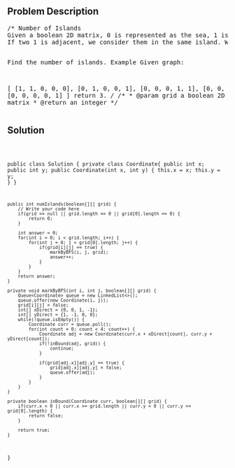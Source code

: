 <!--
<style>
  body { font-family: Arial, sans-serif; }
  .container { max-width: 400px; margin: 50px; padding: 10px; }
  .comment-block { background-color: #f9f9f9; padding: 10px; border-left: 5px solid #ccc; max-width: 400px; margin: 50px; overflow-wrap: break-word; white-space: pre-wrap; }
  .code-block { background-color: #f4f4f4; padding: 10px; border: 1px solid #ddd; }
</style>
-->

<div class='container'>
<h2>Problem Description</h2>
<div class='comment-block'>
<pre>
/* Number of Islands 
Given a boolean 2D matrix, 0 is represented as the sea, 1 is represented as the island. 
If two 1 is adjacent, we consider them in the same island. We only consider up/down/left/right adjacent.

Find the number of islands.
Example
Given graph:

[
  [1, 1, 0, 0, 0],
  [0, 1, 0, 0, 1],
  [0, 0, 0, 1, 1],
  [0, 0, 0, 0, 0],
  [0, 0, 0, 0, 1]
]
return 3.
*/
    /**
     * @param grid a boolean 2D matrix
     * @return an integer
     */
</pre>
</div>

<h2>Solution</h2>
<div class='code-block'>
<pre><code class='language-java'>

public class Solution {
    private class Coordinate{
        public int x;
        public int y;
        public Coordinate(int x, int y) {
            this.x = x;
            this.y = y;
        }
    }
    
    public int numIslands(boolean[][] grid) {
        // Write your code here
        if(grid == null || grid.length == 0 || grid[0].length == 0) {
            return 0;
        }
        
        int answer = 0;
        for(int i = 0; i < grid.length; i++) {
            for(int j = 0; j < grid[0].length; j++) {
                if(grid[i][j] == true) {
                    markByBFS(i, j, grid);
                    answer++;
                }
            }
        }
        return answer;
    }
    
    private void markByBFS(int i, int j, boolean[][] grid) {
        Queue<Coordinate> queue = new LinkedList<>();
        queue.offer(new Coordinate(i, j));
        grid[i][j] = false;
        int[] xDirect = {0, 0, 1, -1};
        int[] yDirect = {1, -1, 0, 0};
        while(!queue.isEmpty()) {
            Coordinate curr = queue.poll();
            for(int count = 0; count < 4; count++) {
                Coordinate adj = new Coordinate(curr.x + xDirect[count], curr.y + yDirect[count]);
                if(!inBound(adj, grid)) {
                    continue;
                }
                
                if(grid[adj.x][adj.y] == true) {
                    grid[adj.x][adj.y] = false;
                    queue.offer(adj);
                }
            }
        }
    }
    
    private boolean inBound(Coordinate curr, boolean[][] grid) {
        if(curr.x < 0 || curr.x >= grid.length || curr.y < 0 || curr.y >= grid[0].length) {
            return false;
        }
        
        return true;
    }
}</code></pre>
</div>
</div>
